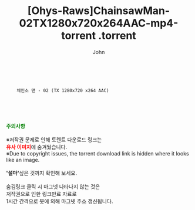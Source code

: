 ﻿---
layout: post
title:  "                   [Ohys-Raws]ChainsawMan-02TX1280x720x264AAC-mp4-torrent                .torrent"
author: John
categories: [ 애니/만화 ]
tags: [  ]
image:  
description: "                   [Ohys-Raws]ChainsawMan-02TX1280x720x264AAC-mp4-torrent                 torrent 정보 공유"
toc: true
toc_sticky: true
---

<br>

        체인소 맨 - 02 (TX 1280x720 x264 AAC)    
    
<br><br><br>
<p data-ke-size="size16"><b><span style="color: green;">주의사항</span></b><br /><br />※저작권 문제로 인해 토렌트 다운로드 링크는<br /><b><span style="color: red;">유사 이미지</span></b>에 숨겨뒀습니다.<br />※Due to copyright issues, the torrent download link is hidden where it looks like an image.<br /><br /><b>'설마'</b>싶은 것까지 확인해 보세요.<br /><br />숨김링크 클릭 시 마그넷 나타나지 않는 것은<br />저작권으로 인한 링크만료 자료로<br />1시간 간격으로 봇에 의해 마그넷 주소 갱신됩니다.</p>
